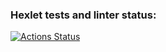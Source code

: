 ### Hexlet tests and linter status:
[![Actions Status](https://github.com/SibirBear/qa-engineer-project-84/actions/workflows/hexlet-check.yml/badge.svg)](https://github.com/SibirBear/qa-engineer-project-84/actions)